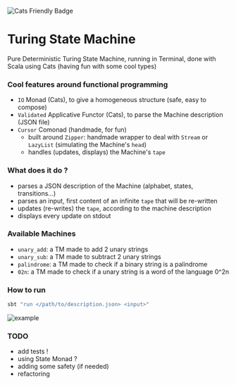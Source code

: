 ![Cats Friendly Badge](https://typelevel.org/cats/img/cats-badge-tiny.png)

Turing State Machine
=

Pure Deterministic Turing State Machine, running in Terminal, done with Scala using Cats (having fun with some cool types)

### Cool features around functional programming
 - `IO` Monad (Cats), to give a homogeneous structure (safe, easy to compose)
 - `Validated` Applicative Functor (Cats), to parse the Machine description (JSON file)
 - `Cursor` Comonad (handmade, for fun)
   - built around `Zipper`: handmade wrapper to deal with `Stream` or `LazyList` (simulating the Machine's `head`)
   - handles (updates, displays) the Machine's `tape`

### What does it do ?
 - parses a JSON description of the Machine (alphabet, states, transitions...)
 - parses an input, first content of an infinite `tape` that will be re-written
 - updates (re-writes) the `tape`, according to the machine description
 - displays every update on stdout

### Available Machines
 - `unary_add`:  a TM made to add 2 unary strings
 - `unary_sub`:  a TM made to subtract 2 unary strings
 - `palindrome`: a TM made to check if a binary string is a palindrome
 - `02n`:        a TM made to check if a unary string is a word of the language 0^2n

### How to run
 ```bash
 sbt "run </path/to/description.json> <input>"
 ```
![example](https://i.ibb.co/VJn6sQh/Capture-d-e-cran-2019-08-13-a-19-01-45.png)

### TODO
 - add tests !
 - using State Monad ?
 - adding some safety (if needed)
 - refactoring
